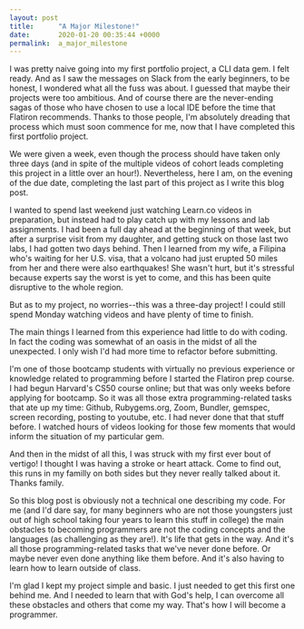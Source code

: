 ```yaml
---
layout: post
title:      "A Major Milestone!"
date:       2020-01-20 00:35:44 +0000
permalink:  a_major_milestone
---
```



I was pretty naive going into my first portfolio project, a CLI data gem. I felt ready. And as I saw the messages on Slack from the early beginners, to be honest, I wondered what all the fuss was about. I guessed that maybe their projects were too ambitious. And of course there are the never-ending sagas of those who have chosen to use a local IDE before the time that Flatiron recommends. Thanks to those people, I'm absolutely dreading that process which must soon commence for me, now that I have completed this first portfolio project.

We were given a week, even though the process should have taken only three days (and in spite of the multiple videos of cohort leads completing this project in a little over an hour!). Nevertheless, here I am, on the evening of the due date, completing the last part of this project as I write this blog post.

I wanted to spend last weekend just watching Learn.co videos in preparation, but instead had to play catch up with my lessons and lab assignments. I had been a full day ahead at the beginning of that week, but after a surprise visit from my daughter, and getting stuck on those last two labs, I had gotten two days behind. Then I learned from my wife, a Filipina who's waiting for her U.S. visa, that a volcano had just erupted 50 miles from her and there were also earthquakes! She wasn't hurt, but it's stressful because experts say the worst is yet to come, and this has been quite disruptive to the whole region.

But as to my project, no worries--this was a three-day project! I could still spend Monday watching videos and have plenty of time to finish.

The main things I learned from this experience had little to do with coding. In fact the coding was somewhat of an oasis in the midst of all the unexpected. I only wish I'd had more time to refactor before submitting.

I'm one of those bootcamp students with virtually no previous experience or knowledge related to programming before I started the Flatiron prep course. I had begun Harvard's CS50 course online; but that was only weeks before applying for bootcamp. So it was all those extra programming-related tasks that ate up my time: Github, Rubygems.org, Zoom, Bundler, gemspec, screen recording, posting to youtube, etc. I had never done that that stuff before. I watched hours of videos looking for those few moments that would inform the situation of my particular gem.

And then in the midst of all this, I was struck with my first ever bout of vertigo! I thought I was having a stroke or heart attack. Come to find out, this runs in my familly on both sides but they never really talked about it. Thanks family.

So this blog post is obviously not a technical one describing my code. For me (and I'd dare say, for many beginners who are not those youngsters just out of high school taking four years to learn this stuff in college) the main obstacles to becoming programmers are not the coding concepts and the languages (as challenging as they are!). It's life that gets in the way. And it's all those programming-related tasks that we've never done before. Or maybe never even done anything like them before. And it's also having to learn how to learn outside of class.

I'm glad I kept my project simple and basic. I just needed to get this first one behind me. And I needed to learn that with God's help, I can overcome all these obstacles and others that come my way. That's how I will become a programmer.
